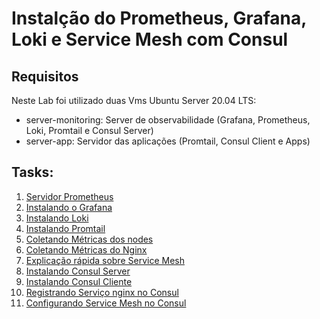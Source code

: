 #  Instalção do Prometheus, Grafana, Loki e Service Mesh com Consul
## Requisitos
Neste Lab foi utilizado duas Vms Ubuntu Server 20.04 LTS:
  - server-monitoring: Server de observabilidade (Grafana, Prometheus, Loki, Promtail e Consul Server)
  - server-app: Servidor das aplicações (Promtail, Consul Client e Apps) 
## Tasks:
1. [Servidor Prometheus](metricas/Install_Prometheus_Server_vm.md)
2. [Instalando o Grafana](metricas/Install_Grafana_Server_vm.md)
3. [Instalando Loki](logs/Install_Loki_vm.md)
4. [Instalando Promtail](logs/Install_Promtail.md)
5. [Coletando Métricas dos nodes](metricas/exporters/Install_node_exporter.md)
6. [Coletando Métricas do Nginx](metricas/exporters/nginx_exporter.md)
7. [Explicação rápida sobre Service Mesh](service%20mesh/service_mesh_consul.md)
8. [Instalando Consul Server](service%20mesh/consul_install_server.md)
9. [Instalando Consul Cliente](service%20mesh/consul_install_client.md)
10. [Registrando Serviço nginx no Consul](service%20mesh/services/nginx/nginx_reg_consul.md)
11. [Configurando Service Mesh no Consul](service%20mesh/services/app_consul_up_run/deploy_app.md)
